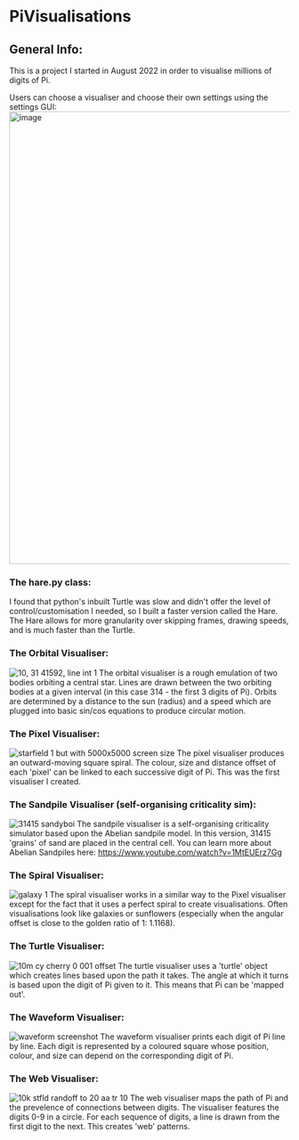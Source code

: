 # PiVisualisations

## General Info:
This is a project I started in August 2022 in order to visualise millions of digits of Pi.

Users can choose a visualiser and choose their own settings using the settings GUI:
<img width="812" alt="image" src="https://user-images.githubusercontent.com/113452530/194759621-30d25c26-8a90-4346-ab74-21f9e8b97fac.png">

### The hare.py class:
I found that python's inbuilt Turtle was slow and didn't offer the level of control/customisation I needed, so I built a faster version called the Hare. The Hare allows for more granularity over skipping frames, drawing speeds, and is much faster than the Turtle.

### The Orbital Visualiser:
![10, 31 41592, line int 1](https://user-images.githubusercontent.com/113452530/194619337-e19636b0-6b8b-4f49-a55d-61e056b6683b.png)
The orbital visualiser is a rough emulation of two bodies orbiting a central star. Lines are drawn between the two orbiting bodies at a given interval (in this case 314 - the first 3 digits of Pi). Orbits are determined by a distance to the sun (radius) and a speed which are plugged into basic sin/cos equations to produce circular motion.

### The Pixel Visualiser:
![starfield 1 but with 5000x5000 screen size](https://user-images.githubusercontent.com/113452530/194619428-d2ab6898-9787-4c77-92d9-7ecaf8f284e1.png)
The pixel visualiser produces an outward-moving square spiral. The colour, size and distance offset of each 'pixel' can be linked to each successive digit of Pi. This was the first visualiser I created.

### The Sandpile Visualiser (self-organising criticality sim):
![31415 sandyboi](https://user-images.githubusercontent.com/113452530/194619470-0f364881-12a3-4ba7-a66b-7f70d69481f8.png)
The sandpile visualiser is a self-organising criticality simulator based upon the Abelian sandpile model. In this version, 31415 'grains' of sand are placed in the central cell. You can learn more about Abelian Sandpiles here: https://www.youtube.com/watch?v=1MtEUErz7Gg

### The Spiral Visualiser:
![galaxy 1](https://user-images.githubusercontent.com/113452530/194619499-7c20e0fd-8748-46d2-8e64-3f1d09ef32d8.png)
The spiral visualiser works in a similar way to the Pixel visualiser except for the fact that it uses a perfect spiral to create visualisations. Often visualisations look like galaxies or sunflowers (especially when the angular offset is close to the golden ratio of 1: 1.1168).

### The Turtle Visualiser:
![10m cy cherry 0 001 offset](https://user-images.githubusercontent.com/113452530/194619583-9b49f66a-6603-4f18-ae01-0055ea76ab4d.png)
The turtle visualiser uses a 'turtle' object which creates lines based upon the path it takes. The angle at which it turns is based upon the digit of Pi given to it. This means that Pi can be 'mapped out'.

### The Waveform Visualiser:
![waveform screenshot](https://user-images.githubusercontent.com/113452530/194619829-981cff50-5dfc-47cb-9d2b-720f9edcac06.png)
The waveform visualiser prints each digit of Pi line by line. Each digit is represented by a coloured square whose position, colour, and size can depend on the corresponding digit of Pi.

### The Web Visualiser:
![10k stfld randoff to 20 aa tr 10](https://user-images.githubusercontent.com/113452530/194619669-28bf537a-fb4d-4077-aa99-a8fb70198ca2.png)
The web visualiser maps the path of Pi and the prevelence of connections between digits. The visualiser features the digits 0-9 in a circle. For each sequence of digits, a line is drawn from the first digit to the next. This creates 'web' patterns.
